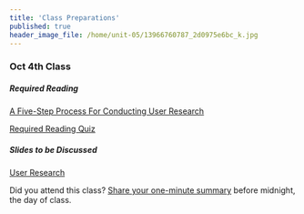 ```yaml
---
title: 'Class Preparations'
published: true
header_image_file: /home/unit-05/13966760787_2d0975e6bc_k.jpg
---
```


### Oct 4th Class

##### Required Reading
[A Five-Step Process For Conducting User Research](http://www.smashingmagazine.com/2013/09/5-step-process-conducting-user-research/)

[Required Reading Quiz](http://demo.hibbittsdesign.org/grav-course-hub-moodle/embedded-home/chromeless:true?classes=btn,btn-primary)

##### Slides to be Discussed
[User Research](https://www.swipe.to/9967fp)

Did you attend this class? [Share your one-minute summary](http://demo.hibbittsdesign.org/grav-course-hub-moodle/embedded-home/chromeless:true) before midnight, the day of class.
